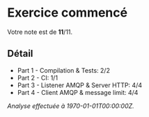 # Exercice commencé
Votre note est de **11**/11.

## Détail
* Part 1 - Compilation & Tests: 2/2
* Part 2 - CI: 1/1
* Part 3 - Listener AMQP & Server HTTP: 4/4
* Part 4 - Client AMQP & message limit: 4/4


*Analyse effectuée à 1970-01-01T00:00:00Z.*
